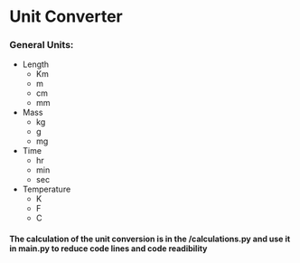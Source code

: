 # Unit Converter

### General Units:
- Length
    - Km
    - m
    - cm
    - mm
- Mass
    - kg
    - g
    - mg
- Time
    - hr
    - min 
    - sec
- Temperature 
    - K
    - F
    - C

#### The calculation of the unit conversion is in the /calculations.py and use it in main.py to reduce code lines and code readibility